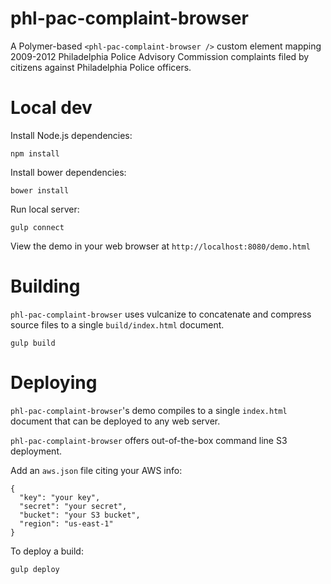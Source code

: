 # phl-pac-complaint-browser

A Polymer-based `<phl-pac-complaint-browser />` custom element mapping 2009-2012 Philadelphia Police Advisory Commission complaints filed by citizens against Philadelphia Police officers.

# Local dev

Install Node.js dependencies:

```
npm install
```

Install bower dependencies:

```
bower install
```

Run local server:

```
gulp connect
```

View the demo in your web browser at `http://localhost:8080/demo.html`

# Building

`phl-pac-complaint-browser` uses vulcanize to concatenate and compress source files
to a single `build/index.html` document.

```
gulp build
```

# Deploying

`phl-pac-complaint-browser`'s demo compiles to a single `index.html` document
that can be deployed to any web server.

`phl-pac-complaint-browser` offers out-of-the-box command line S3 deployment.

Add an `aws.json` file citing your AWS info:

```
{
  "key": "your key",
  "secret": "your secret",
  "bucket": "your S3 bucket",
  "region": "us-east-1"
}
```

To deploy a build:

```
gulp deploy
```
